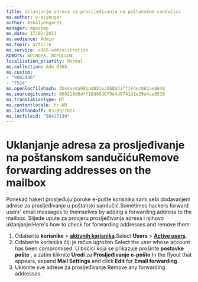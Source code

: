 ```yaml
---
title: Uklanjanje adresa za prosljeđivanje na poštanskom sandučiću
ms.author: v-aiyengar
author: AshaIyengar21
manager: dansimp
ms.date: 17/02/2021
ms.audience: Admin
ms.topic: article
ms.service: o365-administration
ROBOTS: NOINDEX, NOFOLLOW
localization_priority: Normal
ms.collection: Adm_O365
ms.custom:
- "9002486"
- "7524"
ms.openlocfilehash: 3b44ae0a981ad851ea368b3aff194ec061ae6648
ms.sourcegitcommit: 969219d6dff18d86d679d4d8741d1e39e4ce9539
ms.translationtype: MT
ms.contentlocale: hr-HR
ms.lasthandoff: 03/03/2021
ms.locfileid: "50427139"
---
```

# <a name="remove-forwarding-addresses-on-the-mailbox"></a><span data-ttu-id="e79c2-102">Uklanjanje adresa za prosljeđivanje na poštanskom sandučiću</span><span class="sxs-lookup"><span data-stu-id="e79c2-102">Remove forwarding addresses on the mailbox</span></span>

<span data-ttu-id="e79c2-103">Ponekad hakeri prosljeđuju poruke e-pošte korisnika sami sebi dodavanjem adrese za prosljeđivanje u poštanski sandučić.</span><span class="sxs-lookup"><span data-stu-id="e79c2-103">Sometimes hackers forward users' email messages to themselves by adding a forwarding address to the mailbox.</span></span> <span data-ttu-id="e79c2-104">Slijede upute za provjeru prosljeđivanja adresa i njihovo uklanjanje:</span><span class="sxs-lookup"><span data-stu-id="e79c2-104">Here's how to check for forwarding addresses and remove them:</span></span>

1. <span data-ttu-id="e79c2-105">Odaberite **korisnike**  >  **[aktivnih korisnika](https://go.microsoft.com/fwlink/p/?linkid=834822)**.</span><span class="sxs-lookup"><span data-stu-id="e79c2-105">Select **Users** > **[Active users](https://go.microsoft.com/fwlink/p/?linkid=834822)**.</span></span>
1. <span data-ttu-id="e79c2-106">Odaberite korisnika čiji je račun ugrožen.</span><span class="sxs-lookup"><span data-stu-id="e79c2-106">Select the user whose account has been compromised.</span></span> <span data-ttu-id="e79c2-107">U bočici koja se prikazuje proširite **postavke pošte** , a zatim kliknite **Uredi** za **Prosljeđivanje e-pošte**.</span><span class="sxs-lookup"><span data-stu-id="e79c2-107">In the flyout that appears, expand **Mail Settings** and click **Edit** for **Email forwarding**.</span></span>
1. <span data-ttu-id="e79c2-108">Uklonite sve adrese za prosljeđivanje.</span><span class="sxs-lookup"><span data-stu-id="e79c2-108">Remove any forwarding addresses.</span></span>
